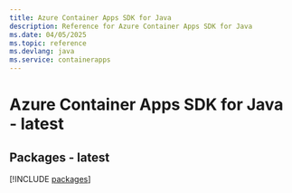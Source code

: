 ```yaml
---
title: Azure Container Apps SDK for Java
description: Reference for Azure Container Apps SDK for Java
ms.date: 04/05/2025
ms.topic: reference
ms.devlang: java
ms.service: containerapps
---
```

# Azure Container Apps SDK for Java - latest
## Packages - latest
[!INCLUDE [packages](container-apps-index.md)]